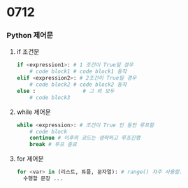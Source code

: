 # 0712

### Python 제어문

1. if 조건문

   ```python
   if <expression1>: # 1 조건이 True일 경우 
       # code block1 # code block1 동작
   elif <expression2>: # 2조건이 True일 경우
       # code block2 # code block2 동작
   else :				# 그 외 모두 
       # code block3 
   ```

2. while 제어문

   ```python
   while <expression>: # 조건이 True 인 동안 루프함
       # code block
       continue # 이후의 코드는 생략하고 루프진행
       break # 루프 종료
   ```

   

3. for 제어문

   ```python
   for <var> in (리스트, 튜플, 문자열): # range() 자주 사용함.
     수행할 문장 ...
   ```

   